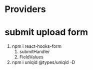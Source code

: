 # Providers

# submit upload form

1. npm i react-hooks-form
   1. submitHandler
   2. FieldValues
2. npm i uniqid @types/uniqid -D
